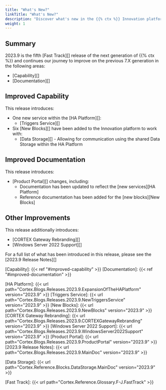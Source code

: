```yaml
---
title: "What's New?"
linkTitle: "What's New?"
description: "Discover what's new in the {{% ctx %}} Innovation platform."
weight: 1
---
```


## Summary

2023.9 is the fifth [Fast Track][] release of the next generation of {{% ctx %}} and continues our journey to improve on the previous 7.X generation in the following areas:

* [Capability][]
* [Documentation][]

## Improved Capability

This release introduces:

* One new service within the [HA Platform][]:
  * [Triggers Service][]
* Six [New Blocks][] have been added to the Innovation platform to work with:
  * [Data Storage][] - Allowing for communication using the shared Data Storage within the HA Platform

## Improved Documentation

This release introduces:

* [Product Portal][] changes, including:
  * Documentation has been updated to reflect the [new services][HA Platform]
  * Reference documentation has been added for the [new blocks][New Blocks]

## Other Improvements

This release additionally introduces:

* [CORTEX Gateway Rebranding][]
* [Windows Server 2022 Support][]

For a full list of what has been introduced in this release, please see the [2023.9 Release Notes][]

[Capability]: {{< ref "#improved-capability" >}}
[Documentation]: {{< ref "#improved-documentation" >}}

[HA Platform]: {{< url path="Cortex.Blogs.Releases.2023.9.ExpansionOfTheHAPlatform" version="2023.9" >}}
[Triggers Service]: {{< url path="Cortex.Blogs.Releases.2023.9.NewTriggersService" version="2023.9" >}}
[New Blocks]: {{< url path="Cortex.Blogs.Releases.2023.9.NewBlocks" version="2023.9" >}}
[CORTEX Gateway Rebranding]: {{< url path="Cortex.Blogs.Releases.2023.9.CORTEXGatewayRebranding" version="2023.9" >}}
[Windows Server 2022 Support]: {{< url path="Cortex.Blogs.Releases.2023.9.WindowsServer2022Support" version="2023.9" >}}
[Product Portal]: {{< url path="Cortex.Blogs.Releases.2023.9.ProductPortal" version="2023.9" >}}
[2023.9 Release Notes]: {{< url path="Cortex.Blogs.Releases.2023.9.MainDoc" version="2023.9" >}}

[Data Storage]: {{< url path="Cortex.Reference.Blocks.DataStorage.MainDoc" version="2023.9" >}}

[Fast Track]: {{< url path="Cortex.Reference.Glossary.F-J.FastTrack" >}}
